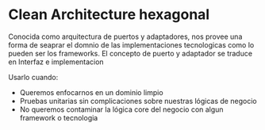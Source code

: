 # Clean Architecture hexagonal

Conocida como arquitectura de puertos y adaptadores, nos provee una forma de seaprar el domnio de las implementaciones tecnologicas como 
lo pueden ser los frameworks. El concepto de puerto y adaptador se traduce en Interfaz e implementacion

Usarlo cuando:

* Queremos enfocarnos en un dominio limpio
* Pruebas unitarias sin complicaciones sobre nuestras lógicas de negocio
* No queremos contaminar la lógica core del negocio con algun framework o tecnologia

